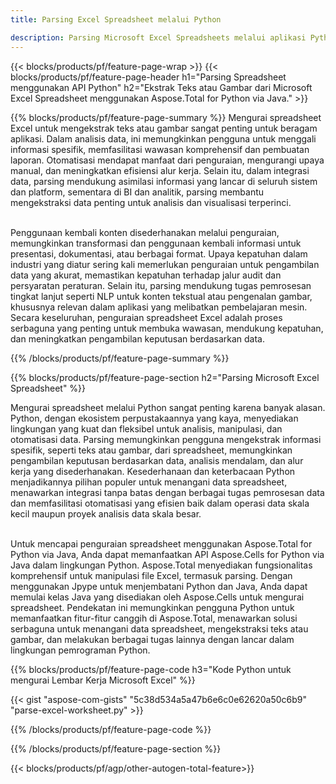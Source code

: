 ```yaml
---
title: Parsing Excel Spreadsheet melalui Python 

description: Parsing Microsoft Excel Spreadsheets melalui aplikasi Python Anda. Ekstrak Teks atau Gambar dengan mudah.
---
```


{{< blocks/products/pf/feature-page-wrap >}}
{{< blocks/products/pf/feature-page-header h1="Parsing Spreadsheet menggunakan API Python" h2="Ekstrak Teks atau Gambar dari Microsoft Excel Spreadsheet menggunakan Aspose.Total for Python via Java." >}}

{{% blocks/products/pf/feature-page-summary %}}
Mengurai spreadsheet Excel untuk mengekstrak teks atau gambar sangat penting untuk beragam aplikasi. Dalam analisis data, ini memungkinkan pengguna untuk menggali informasi spesifik, memfasilitasi wawasan komprehensif dan pembuatan laporan. Otomatisasi mendapat manfaat dari penguraian, mengurangi upaya manual, dan meningkatkan efisiensi alur kerja. Selain itu, dalam integrasi data, parsing mendukung asimilasi informasi yang lancar di seluruh sistem dan platform, sementara di BI dan analitik, parsing membantu mengekstraksi data penting untuk analisis dan visualisasi terperinci. <br /><br />

Penggunaan kembali konten disederhanakan melalui penguraian, memungkinkan transformasi dan penggunaan kembali informasi untuk presentasi, dokumentasi, atau berbagai format. Upaya kepatuhan dalam industri yang diatur sering kali memerlukan penguraian untuk pengambilan data yang akurat, memastikan kepatuhan terhadap jalur audit dan persyaratan peraturan. Selain itu, parsing mendukung tugas pemrosesan tingkat lanjut seperti NLP untuk konten tekstual atau pengenalan gambar, khususnya relevan dalam aplikasi yang melibatkan pembelajaran mesin. Secara keseluruhan, penguraian spreadsheet Excel adalah proses serbaguna yang penting untuk membuka wawasan, mendukung kepatuhan, dan meningkatkan pengambilan keputusan berdasarkan data.

{{% /blocks/products/pf/feature-page-summary  %}}


{{% blocks/products/pf/feature-page-section  h2="Parsing Microsoft Excel Spreadsheet" %}}

Mengurai spreadsheet melalui Python sangat penting karena banyak alasan. Python, dengan ekosistem perpustakaannya yang kaya, menyediakan lingkungan yang kuat dan fleksibel untuk analisis, manipulasi, dan otomatisasi data. Parsing memungkinkan pengguna mengekstrak informasi spesifik, seperti teks atau gambar, dari spreadsheet, memungkinkan pengambilan keputusan berdasarkan data, analisis mendalam, dan alur kerja yang disederhanakan. Kesederhanaan dan keterbacaan Python menjadikannya pilihan populer untuk menangani data spreadsheet, menawarkan integrasi tanpa batas dengan berbagai tugas pemrosesan data dan memfasilitasi otomatisasi yang efisien baik dalam operasi data skala kecil maupun proyek analisis data skala besar.<br /><br />

Untuk mencapai penguraian spreadsheet menggunakan Aspose.Total for Python via Java, Anda dapat memanfaatkan API Aspose.Cells for Python via Java dalam lingkungan Python. Aspose.Total menyediakan fungsionalitas komprehensif untuk manipulasi file Excel, termasuk parsing. Dengan menggunakan Jpype untuk menjembatani Python dan Java, Anda dapat memulai kelas Java yang disediakan oleh Aspose.Cells untuk mengurai spreadsheet. Pendekatan ini memungkinkan pengguna Python untuk memanfaatkan fitur-fitur canggih di Aspose.Total, menawarkan solusi serbaguna untuk menangani data spreadsheet, mengekstraksi teks atau gambar, dan melakukan berbagai tugas lainnya dengan lancar dalam lingkungan pemrograman Python.

{{% blocks/products/pf/feature-page-code h3="Kode Python untuk mengurai Lembar Kerja Microsoft Excel" %}}

{{< gist "aspose-com-gists" "5c38d534a5a47b6e6c0e62620a50c6b9" "parse-excel-worksheet.py" >}}

{{% /blocks/products/pf/feature-page-code  %}}

{{% /blocks/products/pf/feature-page-section %}}

{{< blocks/products/pf/agp/other-autogen-total-feature>}}